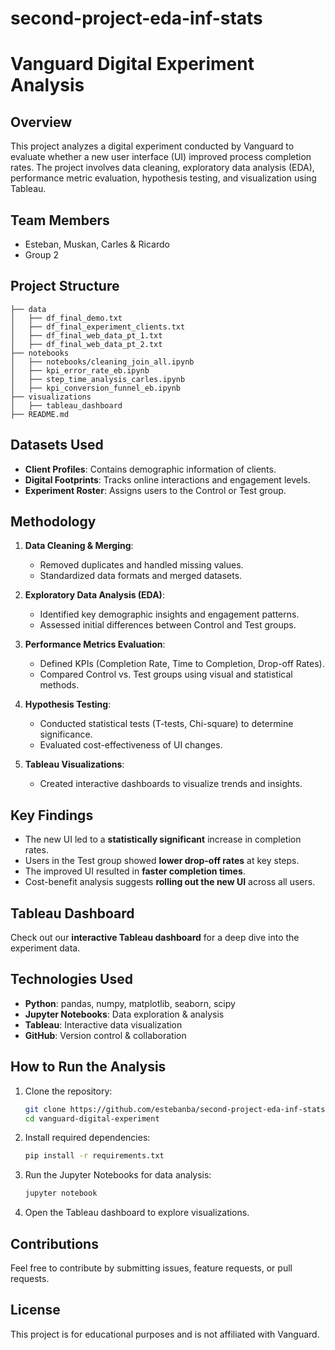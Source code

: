 # second-project-eda-inf-stats

# Vanguard Digital Experiment Analysis

## Overview
This project analyzes a digital experiment conducted by Vanguard to evaluate whether a new user interface (UI) improved process completion rates. The project involves data cleaning, exploratory data analysis (EDA), performance metric evaluation, hypothesis testing, and visualization using Tableau.

## Team Members
- Esteban, Muskan, Carles & Ricardo
- Group 2

## Project Structure
```
├── data
│   ├── df_final_demo.txt
│   ├── df_final_experiment_clients.txt
│   ├── df_final_web_data_pt_1.txt
│   ├── df_final_web_data_pt_2.txt
├── notebooks
│   ├── notebooks/cleaning_join_all.ipynb
│   ├── kpi_error_rate_eb.ipynb
│   ├── step_time_analysis_carles.ipynb
│   ├── kpi_conversion_funnel_eb.ipynb
├── visualizations
│   ├── tableau_dashboard
├── README.md
```

## Datasets Used
- **Client Profiles**: Contains demographic information of clients.
- **Digital Footprints**: Tracks online interactions and engagement levels.
- **Experiment Roster**: Assigns users to the Control or Test group.

## Methodology
1. **Data Cleaning & Merging**:
   - Removed duplicates and handled missing values.
   - Standardized data formats and merged datasets.

2. **Exploratory Data Analysis (EDA)**:
   - Identified key demographic insights and engagement patterns.
   - Assessed initial differences between Control and Test groups.

3. **Performance Metrics Evaluation**:
   - Defined KPIs (Completion Rate, Time to Completion, Drop-off Rates).
   - Compared Control vs. Test groups using visual and statistical methods.

4. **Hypothesis Testing**:
   - Conducted statistical tests (T-tests, Chi-square) to determine significance.
   - Evaluated cost-effectiveness of UI changes.

5. **Tableau Visualizations**:
   - Created interactive dashboards to visualize trends and insights.

## Key Findings
- The new UI led to a **statistically significant** increase in completion rates.
- Users in the Test group showed **lower drop-off rates** at key steps.
- The improved UI resulted in **faster completion times**.
- Cost-benefit analysis suggests **rolling out the new UI** across all users.

## Tableau Dashboard
Check out our **interactive Tableau dashboard** for a deep dive into the experiment data.

## Technologies Used
- **Python**: pandas, numpy, matplotlib, seaborn, scipy
- **Jupyter Notebooks**: Data exploration & analysis
- **Tableau**: Interactive data visualization
- **GitHub**: Version control & collaboration

## How to Run the Analysis
1. Clone the repository:
   ```bash
   git clone https://github.com/estebanba/second-project-eda-inf-stats
   cd vanguard-digital-experiment
   ```
2. Install required dependencies:
   ```bash
   pip install -r requirements.txt
   ```
3. Run the Jupyter Notebooks for data analysis:
   ```bash
   jupyter notebook
   ```
4. Open the Tableau dashboard to explore visualizations.

## Contributions
Feel free to contribute by submitting issues, feature requests, or pull requests.

## License
This project is for educational purposes and is not affiliated with Vanguard.
